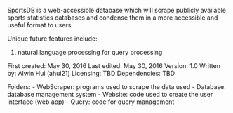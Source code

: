 SportsDB is a web-accessible database which will scrape publicly 
available sports statistics databases and condense them in a more 
accessible and useful format to users.

Unique future features include:
1)	natural language processing for query processing

First created:	May 30, 2016
Last edited:	May 30, 2016
Version:	1.0
Written by:	Alwin Hui (ahui21)
Licensing:	TBD
Dependencies:	TBD

Folders:
	- WebScraper:	programs used to scrape the data used
	- Database:	database management system
	- Website:	code used to create the user interface (web app)
	- Query:	code for query management